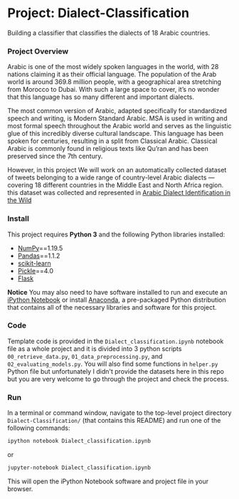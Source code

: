 # Project: Dialect-Classification
Building a classifier that classifies the dialects of 18 Arabic countries. 

### Project Overview
Arabic is one of the most widely spoken languages in the world, with 28 nations claiming it as their official language. The population of the Arab world is around 369.8 million people, with a geographical area stretching from Morocco to Dubai. With such a large space to cover, it’s no wonder that this language has so many different and important dialects.

The most common version of Arabic, adapted specifically for standardized speech and writing, is Modern Standard Arabic. MSA is used in writing and most formal speech throughout the Arabic world and serves as the linguistic glue of this incredibly diverse cultural landscape. This language has been spoken for centuries, resulting in a split from Classical Arabic. Classical Arabic is commonly found in religious texts like Qu’ran and has been preserved since the 7th century.

However, in this project We will work on an automatically collected dataset of tweets belonging to a wide range of country-level Arabic dialects —covering 18 different countries in the Middle East and North
Africa region. this dataset was collected and represented in [Arabic Dialect Identification in the Wild](https://arxiv.org/pdf/2005.06557.pdf)


### Install

This project requires **Python 3** and the following Python libraries installed:

- [NumPy](http://www.numpy.org/)==1.19.5
- [Pandas](http://pandas.pydata.org)==1.1.2
- [scikit-learn](http://scikit-learn.org/stable/)
- [Pickle](https://docs.python.org/3/library/pickle.html)==4.0
- [Flask](https://flask.palletsprojects.com/)

**Notice**
	You may also need to have software installed to run and execute an [iPython Notebook](http://ipython.org/notebook.html) or install [Anaconda](https://www.continuum.io/downloads), a pre-packaged Python distribution that contains all of the necessary libraries and software for this project.

### Code

Template code is provided in the `Dialect_classification.ipynb` notebook file as a whole project and it is divided into 3 python scripts `00_retrieve_data.py`, `01_data_preprocessing.py`, and `02_evaluating_models.py`. You will also find some functions in `helper.py` Python file but unfortunately I didn't provide the datasets here in this repo but you are very welcome to go through the project and check the process.

### Run

In a terminal or command window, navigate to the top-level project directory `Dialect-Classification/` (that contains this README) and run one of the following commands:

```bash
ipython notebook Dialect_classification.ipynb
```  
or
```bash
jupyter-notebook Dialect_classification.ipynb
```

This will open the iPython Notebook software and project file in your browser.




